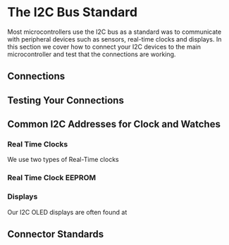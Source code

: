 # The I2C Bus Standard

Most microcontrollers use the I2C bus as a standard
was to communicate with peripheral devices such as
sensors, real-time clocks and displays.  In this
section we cover how to connect your I2C devices
to the main microcontroller and test that the connections are working.

## Connections

## Testing Your Connections

## Common I2C Addresses for Clock and Watches

### Real Time Clocks

We use two types of Real-Time clocks

### Real Time Clock EEPROM

### Displays

Our I2C OLED displays are often found at

## Connector Standards

